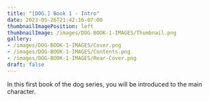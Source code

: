 ```yaml
---
title: "[DOG.] Book 1 - Intro"
date: 2023-05-26T21:42:16-07:00
thumbnailImagePosition: left
thumbnailImage: /images/DOG-BOOK-1-IMAGES/Thumbnail.png
gallery: 
- /images/DOG-BOOK-1-IMAGES/Cover.png
- /images/DOG-BOOK-1-IMAGES/Contents.png
- /images/DOG-BOOK-1-IMAGES/Rear-Cover.png
draft: false
---
```

In this first book of the dog series, you will be introduced to the main character.
